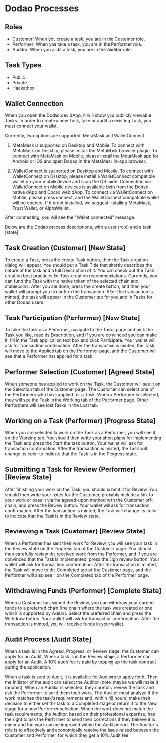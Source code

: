 # Dodao Processes

## Roles
- Customer: When you create a task, you are in the Customer role.
- Performer: When you take a task, you are in the Performer role.
- Auditor: When you audit a task, you are in the Auditor role.

## Task Types
- Public
- Private
- Hackathon

## Wallet Connection

When you open the Dodao.dev dApp, it will show you publicly viewable Tasks. In order to create a new Task, take or audit an existing Task, you must connect your wallet.

Currently, two options are supported: MetaMask and WalletConnect.

1. MetaMask is supported on Desktop and Mobile. To connect with MetaMask on Desktop, please install the MetaMask browser plugin. To connect with MetaMask on Mobile, please install the MetaMask app for Android or iOS and open Dodao in the MetaMask in-app browser.

2. WalletConnect is supported on Desktop and Mobile. To connect with WalletConnect on Desktop, please install a WalletConnect compatible wallet on your mobile device and scan the QR code. Connection via WalletConnect on Mobile devices is available both from the Dodao native dApp and Dodao web dApp. To connect via WalletConnect on Mobile, please press connect, and the WalletConnect compatible wallet will be opened. If it is not installed, we suggest installing MetaMask, Trust Wallet, or AlphaWallet.

After connecting, you will see the "Wallet connected" message.

Below are the Dodao process descriptions, with a user (role) and a task [state].

## Task Creation (Customer) [New State]

To create a Task, press the create Task button, then the Task creation dialog will appear. You should put a Task Title that shortly describes the nature of the task and a full Description of it. You can check out the Task creation best practices for Task creation recommendations.
Currently, you can fund the Task with the native token of the selected chain and stablecoins. After you are done, press the create button, and then your wallet will prompt you to confirm the transaction. After the transaction is minted, the task will appear in the Customer tab for you and in Tasks for other Dodao users.

## Task Participation (Performer) [New State]

To take the task as a Performer, navigate to the Tasks page and pick the Task you like, read its Description, and if you are convinced you can make it, fill in the Task application text box and click Participate. Your wallet will ask for transaction confirmation. After the transaction is minted, the Task will move to the Applied tab on the Performer page, and the Customer will see that a Performer has applied for a task.

## Performer Selection (Customer) [Agreed State]

When someone has applied to work on the Task, the Customer will see it on the Selection tab of the Customer page.
The Customer can select one of the Performers who have applied for a Task. When a Performer is selected, they will see the Task in the Working tab of the Performer page. Other Performers will see lost Tasks in the Lost tab.

## Working on a Task (Performer) [Progress State]

When you are selected to work on the Task as a Performer, you will see it on the Working tab. You should then write your short plans for implementing the Task and press the Start the task button. Your wallet will ask for transaction confirmation. After the transaction is minted, the Task will change its color to indicate that the Task is in the Progress state.

## Submitting a Task for Review (Performer) [Review State]

After finishing your work on the Task, you should submit it for Review. You should then write your notes for the Customer, probably include a link to your work or pass it via the agreed-upon method with the Customer off-chain, and press the Review button. Your wallet will ask for transaction confirmation. After the transaction is minted, the Task will change its color to indicate that the Task is in the Review state.

## Reviewing a Task (Customer) [Review State]

When a Performer has sent their work for Review, you will see your task in the Review state on the Progress tab of the Customer page. You should then carefully review the received work from the Performer, and if you are convinced that the Task is implemented, press the Sign review button. Your wallet will ask for transaction confirmation. After the transaction is minted, the Task will move to the Completed tab of the Customer page, and the Performer will also see it on the Completed tab of the Performer page.

## Withdrawing Funds (Performer) [Complete State]

When a Customer has signed the Review, you can withdraw your earned funds to a preferred chain (the chain where the task was created or one which is supported by Axelar). Select the preferred chain and press the Withdraw button. Your wallet will ask for transaction confirmation. After the transaction is minted, you will receive funds in your wallet.

## Audit Process [Audit State]

When a task is in the Agreed, Progress, or Review stage, the Customer can apply for an Audit. When a task is in the Review stage, a Performer can apply for an Audit. A 10% audit fee is paid by topping up the task contract during the application.

When a task is sent to Audit, it is available for Auditors to apply for it. Then the Initiator of the audit can select the Auditor (note: maybe we will make it random). When an Auditor is selected, they carefully review the task and ask the Performer to send them their work. The Auditor must analyze if the work matches the task's requirements and, within 48 hours, make their decision to either set the task to a Completed stage or return it to the New stage for a new Performer selection. When the work does not match the task requirements, the Auditor, based on their professional expertise, has the right to ask the Performer to send their corrections if they believe it is minor and the work can be improved within the Audit period. The Auditor's role is to effectively and economically resolve the issue raised between the Customer and Performer, for which they get a 10% Audit fee.